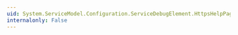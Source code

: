 ```yaml
---
uid: System.ServiceModel.Configuration.ServiceDebugElement.HttpsHelpPageBindingConfiguration
internalonly: False
---
```

